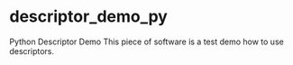 # descriptor_demo_py
Python Descriptor Demo
This piece of software is a test demo how to use descriptors.
